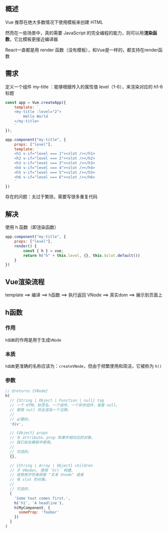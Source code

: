 ## 概述

Vue 推荐在绝大多数情况下使用模板来创建 HTML

然而在一些场景中，真的需要 JavaScript 的完全编程的能力，则可以用**渲染函数**，它比模板更接近编译器

React一直都是用 render 函数（没有模板），和Vue是一样的，都支持在render函数



## 需求

定义一个组件 my-title ：能够根据传入的属性值 level（1-6），来渲染对应的 h1-6 标题

```js
const app = Vue.createApp({
    template: `
	<my-title :level="2">
		Hello World
	</my-title>
	`
});

app.component("my-title", {
    props: ["level"],
    template: `
	<h1 v-if="level === 1"><slot /></h1>
    <h2 v-if="level === 2"><slot /></h2>
    <h3 v-if="level === 3"><slot /></h3>
    <h4 v-if="level === 4"><slot /></h4>
    <h5 v-if="level === 5"><slot /></h5>
    <h6 v-if="level === 6"><slot /></h6>
	`
})
```

存在的问题：太过于繁琐，需要写很多重复代码



## 解决

使用 h 函数（即渲染函数）

```js
app.component("my-title", {
    props: ["level"],
    render() {
        const { h } = vue;
        return h("h" + this.level, {}, this.$slot.default())
    }
})
```



## Vue渲染流程

template ==> 编译 ==> h函数 ==> 执行返回 VNode ==> 真实dom ==> 展示到页面上



## h函数

### 作用

`h函数`的作用是用于生成`VNode`

### 本质

`h函数`更准确的名称应该为：`createVNode`，但由于频繁使用和简洁，它被称为 `h()`

### 参数

```js
// @returns {VNode}
h(
  // {String | Object | Function | null} tag
  // 一个 HTML 标签名、一个组件、一个异步组件，或者 null。
  // 使用 null 将会渲染一个注释。
  //
  // 必需的。
  'div',

  // {Object} props
  // 与 attribute、prop 和事件相对应的对象。
  // 我们会在模板中使用。
  //
  // 可选的。
  {},

  // {String | Array | Object} children
  // 子 VNodes, 使用 `h()` 构建,
  // 或使用字符串获取 "文本 Vnode" 或者
  // 有 slot 的对象。
  //
  // 可选的。
  [
    'Some text comes first.',
    h('h1', 'A headline'),
    h(MyComponent, {
      someProp: 'foobar'
    })
  ]
)
```



